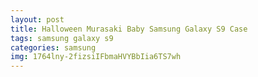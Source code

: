 ```yaml
---
layout: post
title: Halloween Murasaki Baby Samsung Galaxy S9 Case
tags: samsung galaxy s9
categories: samsung
img: 1764lny-2fizsiIFbmaHVYBbIia6TS7wh
---
```

